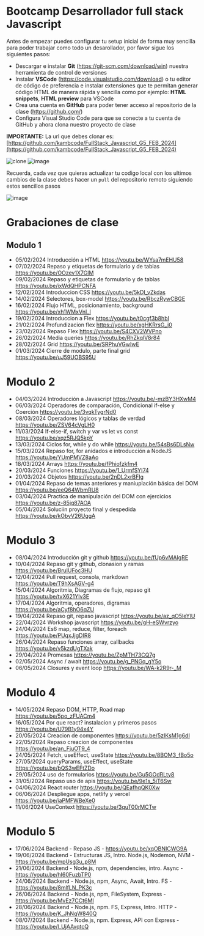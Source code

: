# Bootcamp Desarrollador full stack Javascript

Antes de empezar puedes configurar tu setup inicial de forma muy sencilla para poder trabajar como todo un desarollador, por favor sigue los siguientes pasos:

- Descargar e instalar **Git** (https://git-scm.com/download/win) nuestra herramienta de control de versiones
- Instalar **VSCode** (https://code.visualstudio.com/download) o tu editor de código de preferencia e instalar extensiones que te permitan generar código HTML de manera rápida y sencilla como por ejemplo: **HTML snippets**, **HTML preview** para VSCode
- Crea una cuenta en **GitHub** para poder tener acceso al repositorio de la clase (https://github.com/)
- Configura Visual Studio Code para que se conecte a tu cuenta de GitHub y ahora clona nuestro proyecto de clase

**IMPORTANTE:** La url que debes clonar es: [https://github.com/kambcode/FullStack_Javascript_G5_FEB_2024](https://github.com/kambcode/FullStack_Javascript_G5_FEB_2024)

![clone](https://github.com/kambcode/FullStack_Javascript_G3_2023_09_04/assets/137812574/b49be206-5c67-40e8-a567-bdd957c549eb)
![image](https://github.com/KamiloMontoya/kambcode_g1/assets/11945476/ca0ce2ad-72ec-431d-b3e1-55b84c64ec13)

Recuerda, cada vez que quieras actualizar tu codigo local con los ultimos cambios de la clase debes hacer un `pull` del repositorio remoto siguiendo estos sencillos pasos

![image](https://github.com/KamiloMontoya/kambcode_g1/assets/11945476/8d8f7da6-aa4c-4d67-9dec-59cd360bda0f)

# Grabaciones de clase

## Modulo 1

- 05/02/2024 Introducción a HTML https://youtu.be/WYsa7mEHU58
- 07/02/2024 Repaso y etiquetas de formulario y de tablas https://youtu.be/OOzev1X7GlM
- 09/02/2024 Repaso y etiquetas de formulario y de tablas https://youtu.be/ixWdQHPCNFA
- 12/02/2024 Introduccion CSS https://youtu.be/5kDI_vZkdas
- 14/02/2024 Selectores, box-model https://youtu.be/RbczRywCBGE
- 16/02/2024 Flujo HTML, posicionamiento, background https://youtu.be/xh1WMxVnl_I
- 19/02/2024 Introduccion a Flex https://youtu.be/t0cgf3b8hbI
- 21/02/2024 Profundizacion flex https://youtu.be/xgHKRrsG_j0
- 23/02/2024 Repaso Flex https://youtu.be/S4CXV2WVPno
- 26/02/2024 Media queries https://youtu.be/RhZkqlV8r84
- 28/02/2024 Grid https://youtu.be/SRPhuVGwIwE
- 01/03/2024 Cierre de modulo, parte final grid https://youtu.be/uJ59UOBS95U

# Modulo 2

- 04/03/2024 Introducción a Javascript https://youtu.be/-mzBY3HXwM4
- 06/03/2024 Operadores de comparación, Condicional if-else y Coerción https://youtu.be/3vqkTygrNd0
- 08/03/2024 Operadores lógicos y tablas de verdad https://youtu.be/ZSV64cVgLH0
- 11/03/2024 If-else-if, switch y var vs let vs const https://youtu.be/xqz5RJQ5kpY
- 13/03/2024 Ciclos for, while y do while https://youtu.be/54sBs6DLsNw
- 15/03/2024 Repaso for, for anidados e introducción a NodeJS https://youtu.be/YUmPMVZ8aAo
- 18/03/2024 Arrays https://youtu.be/fPhiofzkfm4
- 20/03/2024 Funciones https://youtu.be/1_UrmfSYI74
- 20/03/2024 Objetos https://youtu.be/2nDL2xrBFIg
- 01/04/2024 Repaso de temas anteriores y maniuplación básica del DOM https://youtu.be/eeQ64WbmRU8
- 03/04/2024 Practica de manipulación del DOM con ejercicios https://youtu.be/z-85jg87AOA
- 05/04/2024 Soluciín proyecto final y despedida https://youtu.be/kObvV26UggA

# Modulo 3

- 08/04/2024 Introducción git y github https://youtu.be/fUp6vMAIgRE
- 10/04/2024 Repaso git y github, clonasion y ramas https://youtu.be/BruIUFoc3HU
- 12/04/2024 Pull request, consola, markdown https://youtu.be/T9hXsAGV-g4
- 15/04/2024 Algoritmia, Diagramas de flujo, repaso git https://youtu.be/tvX621Ylv3E
- 17/04/2024 Algoritmia, operadores, digramas https://youtu.be/aCyf8hO6qZU
- 19/04/2024 Repaso git, repaso javascript https://youtu.be/az_qO5IeYlU
- 22/04/2024 Workshop javascript https://youtu.be/gH-eSWvrzyo
- 24/04/2024 Es6 map, reduce, filter, foreach https://youtu.be/PUqxJjgDIR8
- 26/04/2024 Repaso funciones array, callbacks https://youtu.be/v5kzdUgTXak
- 29/04/2024 Promesas https://youtu.be/ZpMTH73CQ7g
- 02/05/2024 Async / await https://youtu.be/g_PNGq_gY5o
- 06/05/2024 Closures y event loop https://youtu.be/WA-k2R9r-_M

# Modulo 4
- 14/05/2024 Repaso DOM, HTTP, Road map https://youtu.be/5po_zFUACm4
- 16/05/2024 Por que react? instalacion y primeros pasos https://youtu.be/U79B1y94x4Y
- 20/05/2024 Creacion de componentes https://youtu.be/5zIKsM1g6dI
- 22/05/2024 Repaso creacion de componentes https://youtu.be/an_FjuOT9_4 
- 24/05/2024 Fetch, useEffect, useState https://youtu.be/8BOM3_fBo5o
- 27/05/2024 queryParams, useEffect, useState https://youtu.be/bQS3wEFtZDo
- 29/05/2024 uso de formularios https://youtu.be/Gu5GOdRLty8
- 31/05/2024 Repaso uso de apis https://youtu.be/9e1s_5iT6Sw
- 04/06/2024 React router https://youtu.be/QEafhqQK0Xw
- 06/06/2024 Despliegue apps, netlify y vercel https://youtu.be/iaPMFWBeXe0
- 11/06/2024 UseContext https://youtu.be/3quT00rMCTw

# Modulo 5
- 17/06/2024 Backend - Repaso JS - https://youtu.be/xqOBNICWG9A
- 19/06/2024 Backend - Estructuras JS, Intro. Node.js, Nodemon, NVM - https://youtu.be/mpUsg3u_p8M
- 21/06/2024 Backend - Node.js, npm, dependencies, intro. Async - https://youtu.be/hI60FuzbTP0
- 24/06/2024 Backend - Node.js, npm, Async, Await, Intro. FS - https://youtu.be/8mlfLN_PK3c
- 26/06/2024 Backend - Node.js, npm, FileSystem, Express - https://youtu.be/MvEz7CCt6MI
- 28/06/2024 Backend - Node.js, npm. FS, Express, Intro. HTTP - https://youtu.be/K_JhNqW840Q
- 08/07/2024 Backend - Node.js, npm. Express, API con Express - https://youtu.be/l_UjAAvqtcQ